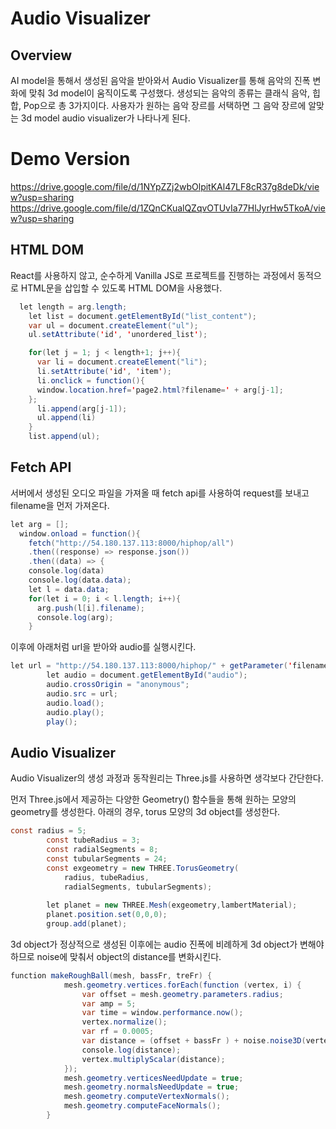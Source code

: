 # Audio Visualizer

## Overview

AI model을 통해서 생성된 음악을 받아와서 Audio Visualizer를 통해 음악의 진폭 변화에 맞춰 3d model이 움직이도록 구성했다.  생성되는 음악의 종류는 클래식 음악, 힙합, Pop으로 총 3가지이다. 사용자가 원하는 음악 장르를 서택하면 그 음악 장르에 알맞는 3d model audio visualizer가 나타나게 된다.

# Demo Version
https://drive.google.com/file/d/1NYpZZj2wbOlpitKAl47LF8cR37g8deDk/view?usp=sharing
https://drive.google.com/file/d/1ZQnCKualQZqvOTUvIa77HlJyrHw5TkoA/view?usp=sharing

## HTML DOM

React를 사용하지 않고, 순수하게 Vanilla JS로 프로젝트를 진행하는 과정에서 동적으로 HTML문을 삽입할 수 있도록 HTML DOM을 사용했다.

```java
  let length = arg.length;
    let list = document.getElementById("list_content");
    var ul = document.createElement("ul");
    ul.setAttribute('id', 'unordered_list');

    for(let j = 1; j < length+1; j++){
      var li = document.createElement("li");
      li.setAttribute('id', 'item');
      li.onclick = function(){
      window.location.href='page2.html?filename=' + arg[j-1];
    };
      li.append(arg[j-1]);
      ul.append(li)
    }
    list.append(ul);
```

## Fetch API

서버에서 생성된 오디오 파일을 가져올 때 fetch api를 사용하여 request를 보내고 filename을 먼저 가져온다.

```java
let arg = [];
  window.onload = function(){
    fetch("http://54.180.137.113:8000/hiphop/all")
    .then((response) => response.json())
    .then((data) => {
    console.log(data)
    console.log(data.data);
    let l = data.data;
    for(let i = 0; i < l.length; i++){
      arg.push(l[i].filename);
      console.log(arg);
    }
```

이후에 아래처럼 url을 받아와 audio를 실행시킨다.

```java
let url = "http://54.180.137.113:8000/hiphop/" + getParameter('filename');
        let audio = document.getElementById("audio");
        audio.crossOrigin = "anonymous";
        audio.src = url;
        audio.load();
        audio.play();
        play();
```

## Audio Visualizer

Audio Visualizer의 생성 과정과 동작원리는 Three.js를 사용하면 생각보다 간단한다.

먼저 Three.js에서 제공하는 다양한 Geometry() 함수들을 통해 원하는 모양의 geometry를 생성한다. 아래의 경우, torus 모양의 3d object를 생성한다.

```java
const radius = 5;  
        const tubeRadius = 3;  
        const radialSegments = 8;  
        const tubularSegments = 24;  
        const exgeometry = new THREE.TorusGeometry(
            radius, tubeRadius,
            radialSegments, tubularSegments);
    
        let planet = new THREE.Mesh(exgeometry,lambertMaterial);
        planet.position.set(0,0,0);
        group.add(planet);
```

3d object가 정상적으로 생성된 이후에는 audio 진폭에 비례하게 3d object가 변해야 하므로 noise에 맞춰서 object의 distance를 변화시킨다.

```java
function makeRoughBall(mesh, bassFr, treFr) {
            mesh.geometry.vertices.forEach(function (vertex, i) {
                var offset = mesh.geometry.parameters.radius;
                var amp = 5;
                var time = window.performance.now();
                vertex.normalize();
                var rf = 0.0005;
                var distance = (offset + bassFr ) + noise.noise3D(vertex.x + time *rf*7, vertex.y +  time*rf*8, vertex.z + time*rf*9) * amp * treFr;
                console.log(distance);
                vertex.multiplyScalar(distance);
            });
            mesh.geometry.verticesNeedUpdate = true;
            mesh.geometry.normalsNeedUpdate = true;
            mesh.geometry.computeVertexNormals();
            mesh.geometry.computeFaceNormals();
        }
```
